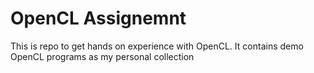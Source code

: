 # OpenCL Assignemnt

This is repo to get hands on experience with OpenCL. It contains demo OpenCL programs as my personal collection
